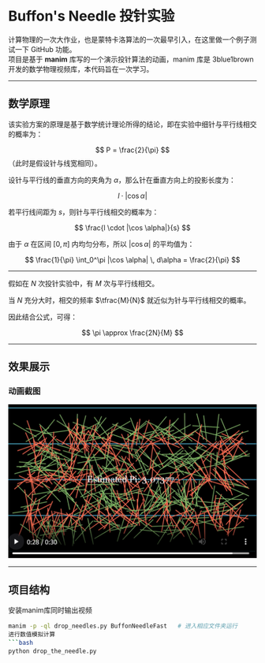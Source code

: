 # Buffon's Needle 投针实验

计算物理的一次大作业，也是蒙特卡洛算法的一次最早引入，在这里做一个例子测试一下 GitHub 功能。  
项目是基于 **manim** 库写的一个演示投针算法的动画，manim 库是 3blue1brown 开发的数学物理视频库，本代码旨在一次学习。  

---

## 数学原理

该实验方案的原理是基于数学统计理论所得的结论，即在实验中细针与平行线相交的概率为：  

$$
P = \frac{2}{\pi}
$$
（此时是假设针与线宽相同）。

设针与平行线的垂直方向的夹角为 $\alpha$，那么针在垂直方向上的投影长度为：  

$$
l \cdot |\cos \alpha|
$$

若平行线间距为 $s$，则针与平行线相交的概率为：  

$$
\frac{l \cdot |\cos \alpha|}{s}
$$

由于 $\alpha$ 在区间 $[0, \pi]$ 内均匀分布，所以 $|\cos \alpha|$ 的平均值为：  

$$
\frac{1}{\pi} \int_0^\pi |\cos \alpha| \, d\alpha = \frac{2}{\pi} 
$$

---

假如在 $N$ 次投针实验中，有 $M$ 次与平行线相交。  

当 $N$ 充分大时，相交的频率 $\tfrac{M}{N}$ 就近似为针与平行线相交的概率。  

因此结合公式，可得：  

$$
\pi \approx \frac{2N}{M}
$$

---

## 效果展示

### 动画截图
![投针动画示例](image.png)

---

## 项目结构
安装manim库同时输出视频
```bash
manim -p -ql drop_needles.py BuffonNeedleFast   # 进入相应文件夹运行
进行数值模拟计算
```bash
python drop_the_needle.py

